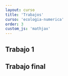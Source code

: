 ```yaml
---
layout: curso
title: 'Trabajos'
curso: 'ecologia-numerica'
order: 3
custom_js: 'mathjax'
---
```


## Trabajo 1

## Trabajo final
